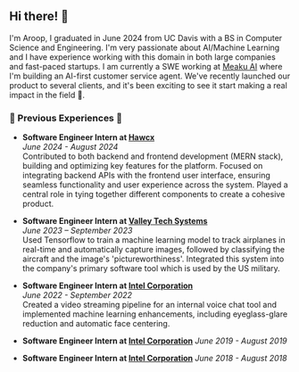 ## Hi there! 👋

I'm Aroop, I graduated in June 2024 from UC Davis with a BS in Computer Science and Engineering. I'm very passionate about AI/Machine Learning and I have experience working with this domain in both large companies and fast-paced startups. I am currently a SWE working  at [Meaku AI](https://meaku.ai/) where I'm building an AI-first customer service agent.  We've recently launched our product to several clients, and it's been exciting to see it start making a real impact in the field 🤗.

### 🔄 Previous Experiences 🔄

- **Software Engineer Intern at [Hawcx](https://www.hawcx.com/)**  
  *June 2024 - August 2024*  
  Contributed to both backend and frontend development (MERN stack), building and optimizing key features for the platform. Focused on integrating backend APIs with the frontend user interface, ensuring seamless functionality and user experience across the system. Played a central role in tying together different components to create a cohesive product.

- **Software Engineer Intern at [Valley Tech Systems](https://vts-i.com/)**  
  *June 2023 – September 2023*  
  Used Tensorflow to train a machine learning model to track airplanes in real-time and automatically capture images, followed by classifying the aircraft and the image's 'pictureworthiness'. Integrated this system into the company's primary software tool which is used by the US military.

- **Software Engineer Intern at [Intel Corporation](https://www.intel.com/content/www/us/en/homepage.html?cid=sem&source=sa360&campid=2024_ao_cbu_us_gmocoma_gmocrbu_awa_text-link_brand_exact_cd_HQ-intel-brand-global_3500268603_google_b2b_is_non-pbm_intel&ad_group=Corp-Brand_Brand-Core_Core_Exact&intel_term=intel+corporation&sa360id=43700079788652494&gad_source=1&gclid=Cj0KCQjwu-63BhC9ARIsAMMTLXRDnGaJsRV0EVuFIiKcg46jEwbxCJhHS9QSUWsutpnfbx4KMxar7X4aApiGEALw_wcB&gclsrc=aw.ds)**  
  *June 2022 - September 2022*  
  Created a video streaming pipeline for an internal voice chat tool and implemented machine learning enhancements, including eyeglass-glare reduction and automatic face centering.

- **Software Engineer Intern at [Intel Corporation](https://www.intel.com/content/www/us/en/homepage.html?cid=sem&source=sa360&campid=2024_ao_cbu_us_gmocoma_gmocrbu_awa_text-link_brand_exact_cd_HQ-intel-brand-global_3500268603_google_b2b_is_non-pbm_intel&ad_group=Corp-Brand_Brand-Core_Core_Exact&intel_term=intel+corporation&sa360id=43700079788652494&gad_source=1&gclid=Cj0KCQjwu-63BhC9ARIsAMMTLXRDnGaJsRV0EVuFIiKcg46jEwbxCJhHS9QSUWsutpnfbx4KMxar7X4aApiGEALw_wcB&gclsrc=aw.ds)**
  *June 2019 - August 2019*

- **Software Engineer Intern at [Intel Corporation](https://www.intel.com/content/www/us/en/homepage.html?cid=sem&source=sa360&campid=2024_ao_cbu_us_gmocoma_gmocrbu_awa_text-link_brand_exact_cd_HQ-intel-brand-global_3500268603_google_b2b_is_non-pbm_intel&ad_group=Corp-Brand_Brand-Core_Core_Exact&intel_term=intel+corporation&sa360id=43700079788652494&gad_source=1&gclid=Cj0KCQjwu-63BhC9ARIsAMMTLXRDnGaJsRV0EVuFIiKcg46jEwbxCJhHS9QSUWsutpnfbx4KMxar7X4aApiGEALw_wcB&gclsrc=aw.ds)**
  *June 2018 - August 2018*



<!--
**AroopBiswal/AroopBiswal** is a ✨ _special_ ✨ repository because its `README.md` (this file) appears on your GitHub profile.

Here are some ideas to get you started:

- 🔭 I’m currently working on ...
- 🌱 I’m currently learning ...
- 👯 I’m looking to collaborate on ...
- 🤔 I’m looking for help with ...
- 💬 Ask me about ...
- 📫 How to reach me: ...
- 😄 Pronouns: ...
- ⚡ Fun fact: ...
-->
